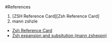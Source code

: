 #References

1. [ZSH Reference Card][Zsh Reference Card]
2. mann zshzle

- [Zsh Reference Card](http://www.bash2zsh.com/zsh_refcard/refcard.pdf)
- [Zsh expansion and subsitution (mann zshexpn)](https://manned.org/zshexpn)
